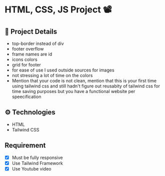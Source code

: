 # HTML, CSS, JS Project 📽

## 📌 **Project Details**
- top-border instead of div
- footer overflow
- frame names are id 
- icons colors 
- grid for footer
- for ease of use I used outside sources for images
- not stressing a lot of time on the colors
- Mention that your code is not clean, mention that this is your first time using tailwind css and still hadn't figure out reusabity of tailwind css for time saving purposes but you have a functional website per speecification


## ⚙️ **Technologies**

- HTML
- Tailwind CSS

## **Requirement**
- [x] Must be fully responsive
- [x] Use Tailwind Framework
- [x] Use Youtube video